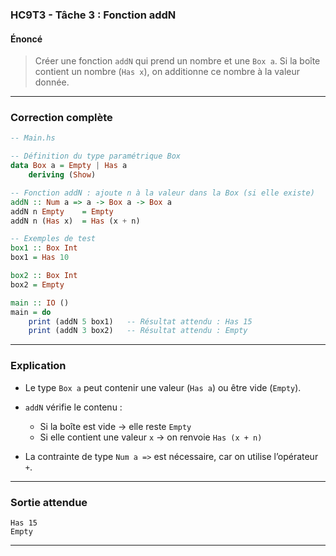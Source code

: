 ### **HC9T3 - Tâche 3 : Fonction addN**

#### **Énoncé**

> Créer une fonction `addN` qui prend un nombre et une `Box a`.
> Si la boîte contient un nombre (`Has x`), on additionne ce nombre à la valeur donnée.

---

###  **Correction complète**

```haskell
-- Main.hs

-- Définition du type paramétrique Box
data Box a = Empty | Has a
    deriving (Show)

-- Fonction addN : ajoute n à la valeur dans la Box (si elle existe)
addN :: Num a => a -> Box a -> Box a
addN n Empty    = Empty
addN n (Has x)  = Has (x + n)

-- Exemples de test
box1 :: Box Int
box1 = Has 10

box2 :: Box Int
box2 = Empty

main :: IO ()
main = do
    print (addN 5 box1)   -- Résultat attendu : Has 15
    print (addN 3 box2)   -- Résultat attendu : Empty
```

---

###  **Explication**

* Le type `Box a` peut contenir une valeur (`Has a`) ou être vide (`Empty`).
* `addN` vérifie le contenu :

  * Si la boîte est vide → elle reste `Empty`
  * Si elle contient une valeur `x` → on renvoie `Has (x + n)`
* La contrainte de type `Num a =>` est nécessaire, car on utilise l’opérateur `+`.

---

### **Sortie attendue**

```
Has 15
Empty
```

---
